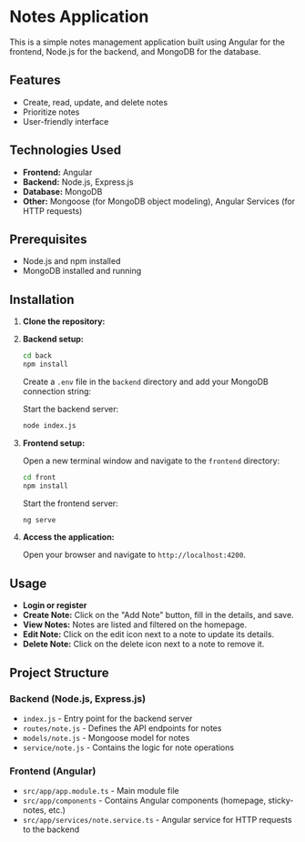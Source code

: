 # Notes Application

This is a simple notes management application built using Angular for the frontend, Node.js for the backend, and MongoDB for the database.

## Features

- Create, read, update, and delete notes
- Prioritize notes
- User-friendly interface

## Technologies Used

- **Frontend:** Angular
- **Backend:** Node.js, Express.js
- **Database:** MongoDB
- **Other:** Mongoose (for MongoDB object modeling), Angular Services (for HTTP requests)

## Prerequisites

- Node.js and npm installed
- MongoDB installed and running

## Installation

1. **Clone the repository:**
2. **Backend setup:**

    ```bash
    cd back
    npm install
    ```

    Create a `.env` file in the `backend` directory and add your MongoDB connection string:

    Start the backend server:

    ```bash
    node index.js
    ```

3. **Frontend setup:**

    Open a new terminal window and navigate to the `frontend` directory:

    ```bash
    cd front
    npm install
    ```

    Start the frontend server:

    ```bash
    ng serve
    ```

4. **Access the application:**

    Open your browser and navigate to `http://localhost:4200`.

## Usage

- **Login or register**
- **Create Note:** Click on the "Add Note" button, fill in the details, and save.
- **View Notes:** Notes are listed and filtered on the homepage.
- **Edit Note:** Click on the edit icon next to a note to update its details.
- **Delete Note:** Click on the delete icon next to a note to remove it.

## Project Structure

### Backend (Node.js, Express.js)

- `index.js` - Entry point for the backend server
- `routes/note.js` - Defines the API endpoints for notes
- `models/note.js` - Mongoose model for notes
- `service/note.js` - Contains the logic for note operations

### Frontend (Angular)

- `src/app/app.module.ts` - Main module file
- `src/app/components` - Contains Angular components (homepage, sticky-notes, etc.)
- `src/app/services/note.service.ts` - Angular service for HTTP requests to the backend
